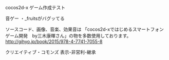 cocos2d-x ゲーム作成テスト

音ゲー
・_fruitsがバグッてる

ソースコード、画像、音楽、効果音は
「cocos2d-xではじめるスマートフォンゲーム開発　by三木康暉さん」の物を多数使用しております。
http://gihyo.jp/book/2015/978-4-7741-7055-8

クリエイティブ・コモンズ
表示-非営利-継承